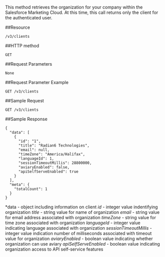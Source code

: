 This method retrieves the organization for your company within the Salesforce Marketing Cloud. At this time, this call returns only the client for the authenticated user.

##Resource

	/v3/clients

##HTTP method

	GET

##Request Parameters

	None

##Request Parameter Example

	GET /v3/clients

##Sample Request
```
GET /v3/clients
```

##Sample Response
```
{
  "data": [
    {
      "id": "1",
      "title": "Radian6 Technologies",
      "email": null,
      "timeZone": "America/Halifax",
      "languageId": 1,
      "sessionTimeoutMillis": 28800000,
      "aviaryEnabled": false,
      "apiSelfServeEnabled": true
    }
  ],
  "meta": {
    "totalCount": 1
  }
}
```
  *data - object including information on client
    *id* - integer value indentifying organization
    *title* - string value for name of organization
    *email* - string value for email address associated with organization
    *timeZone* - string value for time zone associated with organization
    *languageId* - integer value indicating language associated with organization
    *sessionTimeoutMillis* - integer value indication number of milliseconds associated with timeout value for organization
    *aviaryEnabled* - boolean value indicating whether organization can use aviary
    *apiSelfServeEnabled* - boolean value indicating organization access to API self-service features